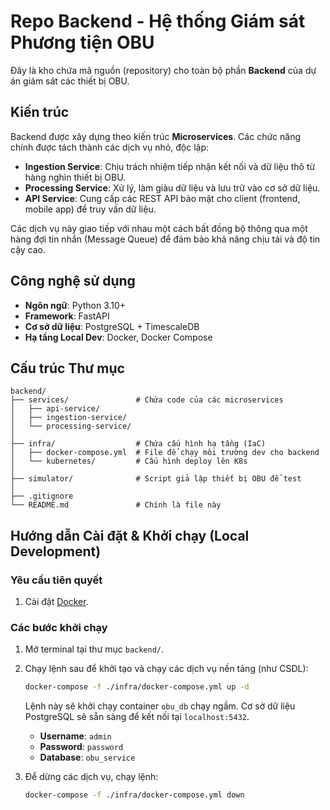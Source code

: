 # Repo Backend - Hệ thống Giám sát Phương tiện OBU

Đây là kho chứa mã nguồn (repository) cho toàn bộ phần **Backend** của dự án giám sát các thiết bị OBU.

## Kiến trúc

Backend được xây dựng theo kiến trúc **Microservices**. Các chức năng chính được tách thành các dịch vụ nhỏ, độc lập:

-   **Ingestion Service**: Chịu trách nhiệm tiếp nhận kết nối và dữ liệu thô từ hàng nghìn thiết bị OBU.
-   **Processing Service**: Xử lý, làm giàu dữ liệu và lưu trữ vào cơ sở dữ liệu.
-   **API Service**: Cung cấp các REST API bảo mật cho client (frontend, mobile app) để truy vấn dữ liệu.

Các dịch vụ này giao tiếp với nhau một cách bất đồng bộ thông qua một hàng đợi tin nhắn (Message Queue) để đảm bảo khả năng chịu tải và độ tin cậy cao.

## Công nghệ sử dụng

-   **Ngôn ngữ**: Python 3.10+
-   **Framework**: FastAPI
-   **Cơ sở dữ liệu**: PostgreSQL + TimescaleDB
-   **Hạ tầng Local Dev**: Docker, Docker Compose

## Cấu trúc Thư mục

```
backend/
├── services/               # Chứa code của các microservices
│   ├── api-service/
│   ├── ingestion-service/
│   └── processing-service/
│
├── infra/                  # Chứa cấu hình hạ tầng (IaC)
│   ├── docker-compose.yml  # File để chạy môi trường dev cho backend
│   └── kubernetes/         # Cấu hình deploy lên K8s
│
├── simulator/              # Script giả lập thiết bị OBU để test
│
├── .gitignore
└── README.md               # Chính là file này
```

## Hướng dẫn Cài đặt & Khởi chạy (Local Development)

### Yêu cầu tiên quyết

1.  Cài đặt [Docker](https://www.docker.com/products/docker-desktop).

### Các bước khởi chạy

1.  Mở terminal tại thư mục `backend/`.
2.  Chạy lệnh sau để khởi tạo và chạy các dịch vụ nền tảng (như CSDL):

    ```bash
    docker-compose -f ./infra/docker-compose.yml up -d
    ```

    Lệnh này sẽ khởi chạy container `obu_db` chạy ngầm. Cơ sở dữ liệu PostgreSQL sẽ sẵn sàng để kết nối tại `localhost:5432`.

    -   **Username**: `admin`
    -   **Password**: `password`
    -   **Database**: `obu_service`

3.  Để dừng các dịch vụ, chạy lệnh:
    ```bash
    docker-compose -f ./infra/docker-compose.yml down
    ```
